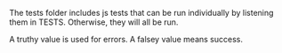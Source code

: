 The tests folder includes js tests that can be run individually by listening them in TESTS.
Otherwise, they will all be run.

A truthy value is used for errors.
A falsey value means success.